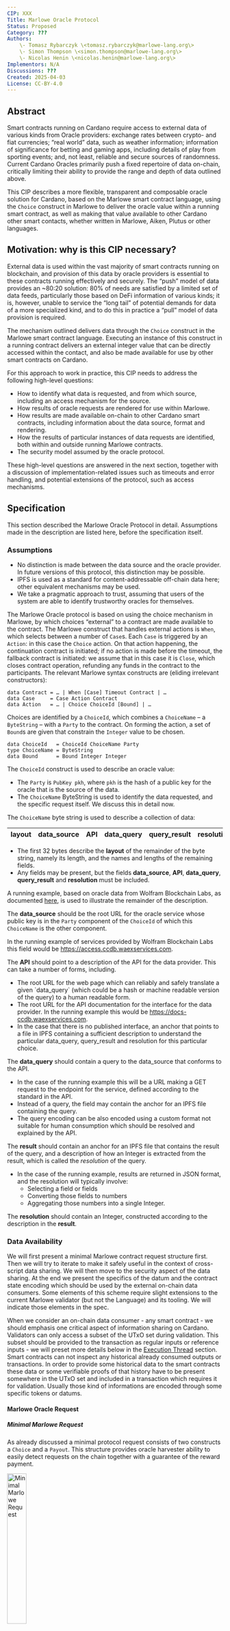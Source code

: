 ```yaml
---
CIP: XXX
Title: Marlowe Oracle Protocol
Status: Proposed
Category: ???
Authors:
    \- Tomasz Rybarczyk \<tomasz.rybarczyk@marlowe-lang.org\>
    \- Simon Thompson \<simon.thompson@marlowe-lang.org\>
    \- Nicolas Henin \<nicolas.henin@marlowe-lang.org\>
Implementors: N/A
Discussions: ???
Created: 2025-04-03
License: CC-BY-4.0
---
```


## Abstract

Smart contracts running on Cardano require access to external data of various kinds from Oracle providers: exchange rates between crypto- and fiat currencies; “real world” data, such as weather information; information of significance for betting and gaming apps, including details of play from sporting events; and, not least, reliable and secure sources of randomness. Current Cardano Oracles primarily push a fixed repertoire of data on-chain, critically limiting their ability to provide the range and depth of data outlined above. 

This CIP describes a more flexible, transparent and composable oracle solution for Cardano, based on the Marlowe smart contract language, using the `Choice` construct in Marlowe to deliver the oracle value within a running smart contract, as well as making that value available to other Cardano other smart contacts, whether written in Marlowe, Aiken, Plutus or other languages.

## Motivation: why is this CIP necessary?

External data is used within the vast majority of smart contracts running on blockchain, and provision of this data by oracle providers is essential to these contracts running effectively and securely. The “push” model of data provides an ~80:20 solution: 80% of needs are satisfied by a limited set of data feeds, particularly those based on DeFi information of various kinds; it is, however, unable to service the “long tail” of potential demands for data of a more specialized kind, and to do this in practice a “pull” model of data provision is required.

The mechanism outlined delivers data through the `Choice` construct in the Marlowe smart contract language. Executing an instance of this construct in a running contract delivers an external integer value that can be directly accessed within the contact, and also be made available for use by other smart contracts on Cardano. 

For this approach to work in practice, this CIP needs to address the following high-level questions:

* How to identify what data is requested, and from which source, including an access mechanism for the source.  
* How results of oracle requests are rendered for use within Marlowe.  
* How results are made available on-chain to other Cardano smart contracts, including information about the data source, format and rendering.  
* How the results of particular instances of data requests are identified, both within and outside running Marlowe contracts.  
* The security model assumed by the oracle protocol.

These high-level questions are answered in the next section, together with a discussion of implementation-related issues such as timeouts and error handling, and potential extensions of the protocol, such as access mechanisms.

## Specification

This section described the Marlowe Oracle Protocol in detail. Assumptions made in the description are listed here, before the specification itself.

### Assumptions

* No distinction is made between the data source and the oracle provider. In future versions of this protocol, this distinction may be possible.  
* IPFS is used as a standard for content-addressable off-chain data here; other equivalent mechanisms may be used.  
* We take a pragmatic approach to trust, assuming that users of the system are able to identify trustworthy oracles for themselves.

The Marlowe Oracle protocol is based on using the choice mechanism in Marlowe, by which choices “external” to a contract are made available to the contract. The Marlowe construct that handles external actions is `When`, which selects between a number of `Case`s. Each `Case` is triggered by an `Action`: in this case the `Choice` action. On that action happening, the continuation contract is initiated; if no action is made before the timeout, the fallback contract is initiated: we assume that in this case it is `Close`, which closes contract operation, refunding any funds in the contract to the participants. The relevant Marlowe syntax constructs are (eliding irrelevant constructors):

`data Contract = … | When [Case] Timeout Contract | …`  
`data Case     = Case Action Contract`  
`data Action   = … | Choice ChoiceId [Bound] | …`

Choices are identified by a `ChoiceId`, which combines a `ChoiceName` – a `ByteString` – with a `Party` to the contract. On forming the action, a set of `Bound`s are given that constrain the `Integer` value to be chosen.

`data ChoiceId   = ChoiceId ChoiceName Party`  
`type ChoiceName = ByteString`  
`data Bound      = Bound Integer Integer`

The `ChoiceId` construct is used to describe an oracle value: 

* The `Party` is `PubKey pkh`, where `pkh` is the hash of a public key for the oracle that is the source of the data.  
* The `ChoiceName` ByteString is used to identify the data requested, and the specific request itself. We discuss this in detail now.

The `ChoiceName` byte string is used to describe a collection of data: 

| layout | data\_source | API | data\_query | query\_result | resolution | … |
| :---: | :---: | :---: | :---: | :---: | :---: | :---: |

* The first 32 bytes describe the **layout** of the remainder of the byte string, namely its length, and the names and lengths of the remaining fields.   
* Any fields may be present, but the fields **data\_source**, **API**, **data\_query**, **query\_result** and **resolution** must be included.

A running example, based on oracle data from Wolfram Blockchain Labs, as documented [here](https://docs-ccdb.waexservices.com/), is used to illustrate the remainder of the description.

The **data_source** should be the root URL for the oracle service whose public key is in the `Party` component of the `ChoiceId` of which this `ChoiceName` is the other component.

In the running example of services provided by Wolfram Blockchain Labs this field would be https://access.ccdb.waexservices.com.

The **API** should point to a description of the API for the data provider. This can take a number of forms, including.

* The root URL for the web page which can reliably and safely translate a given \`data\_query\` (which could be a hash or machine readable version of the query) to a human readable form.
* The root URL for the API documentation for the interface for the data provider. In the running example this would be https://docs-ccdb.waexservices.com.
* In the case that there is no published interface, an anchor that points to a file in IPFS containing a sufficient description to understand the particular data\_query, query\_result and resolution for this particular choice.

The **data\_query** should contain a query to the data\_source that conforms to the API. 

* In the case of the running example this will be a URL making a GET request to the endpoint for the service, defined according to the standard in the API.
* Instead of a query, the field may contain the anchor for an IPFS file containing the query.  
* The query encoding can be also encoded using a custom format not suitable for human consumption which should be resolved and explained by the API.

The **result** should contain an anchor for an IPFS file that contains the result of the query, and a description of how an Integer is extracted from the result, which is called the *resolution* of the query. 

* In the case of the running example, results are returned in JSON format, and the resolution will typically involve:
  * Selecting a field or fields  
  * Converting those fields to numbers  
  * Aggregating those numbers into a single Integer.

The **resolution** should contain an Integer, constructed according to the description in the **result**.

### Data Availability

We will first present a minimal Marlowe contract request structure first. Then we will try to iterate to make it safely useful in the context of cross-script data sharing. We will then move to the security aspect of the data sharing. At the end we present the specifics of the datum and the contract state encoding which should be used by the external on-chain data consumers.
Some elements of this scheme require slight extensions to the current Marlowe validator (but not the Language) and its tooling. We will indicate those elements in the spec.

When we consider an on-chain data consumer - any smart contract - we should emphasis one critical aspect of information sharing on Cardano. Validators can only access a subset of the UTxO set during validation. This subset should be provided to the transaction as regular inputs or reference inputs - we will preset more details below in the [Execution Thread](#execution-thread) section. Smart contracts can not inspect any historical already consumed outputs or transactions. In order to provide some historical data to the smart contracts these data or some verifiable proofs of that history have to be present somewhere in the UTxO set and included in a transaction which requires it for validation. Usually those kind of informations are encoded through some specific tokens or datums.

#### Marlowe Oracle Request

##### Minimal Marlowe Request

As already discussed a minimal protocol request consists of two constructs a `Choice` and a `Payout`. This structure provides oracle harvester ability to easily detect requests on the chain together with a guarantee of the reward payment.

  <img src="./diagrams/marlowe-request.svg" alt="Minimal Marlowe Request" style="width: 30%" />

Marlowe validator enforces a "removal" of the contract thread UTxO together with the state and choices from the UTxO set when a contract reaches its execution end. What we really mean by "removal" here is not any historical data deletion because block chain is immutable ledgers by nature but rather a removal of the UTxO from the set of unspend inputs and not outputting a corresponding "continuation" output which would preserve the Marlowe contract state.

From that perspective the n its own this contract structure is not a reliable from the other on-chain data consumers point of view.


For example if we consider the minimal contract from the first section's diagram above the data point will disappear from the accessible UTxO set together with transaction in which it is provided. We just reach the `Close` step together with the `Choice` and `Pay` in the same on-chain transaction - `Pay` and `Close` are evaluated "eagerly" after the `Choice` suspension point (they are not suspension points on themselves).

##### Marlowe Oracle Request with Enforced Delay

Marlowe provides ways to enforce a delay of the contract execution in a predictable way. The ability to suspend contract can be used to provide guarantees for the consumers that the contract state will be present on the chain for a certain amount of time.

  <img src="./diagrams/marlowe-request-delay.svg" alt="Marlowe Request With Delay" style="width: 35%; margin: 4em 0"/>

We propose to use this extra separate step as a basis of a reliable data sharing protocol. This step can follow a `Choice` and `Pay` steps directly or be used as some future step in the contract following them. What is important is that the delay is unconditionally present on all the following execution paths. An important detail is that all possible timeouts present int the contract are adjusted accordingly. The one which relates to the oracle `Choice` step should be appropriately distanced from the final delay so the overall interval during which the data are available on the chain is fully specified. Additionally all the timeouts in the following contract which precede the delay step should be larger then the its expected deadline.

  <img src="./diagrams/marlowe-request-thread-delay.svg" alt="Marlowe Contract With a Delay Before Close" style="width: 100%"/>

#### UTxO Level Publishing

##### Reference Inputs And Oracle Data Sharing

Cardano provides a way to "use" UTxO in a transaction without consuming it. It is enough to add such a UTxO to the reference input set of a transaction. Through this mechanism cross smart contract communication and data sharing is possible. It does not involve direct interaction with the smart contract which possibly sits at the referenced UTxO level (the UTxO can be also a regular address based one) - this script is not executed when an input is referenced. On the other hand validators involved in the transaction which references a particular input can inspect it - read its datum, value or check the output address without consuming the other contract input.

This mechanism is used by existing oracle provides on Cardano and enables access to a published data point. Data points are usually approved using an oracle signature under a data point structure and this tuple is included in a UTxO.

> **FIXME**: check/consult this point with the Cardno oracles protocols.

  <img src="./diagrams/utxo-data-publishing.svg" alt="Data Publishing Using Reference Inputs" style="width: 55%" />

As discussed previously data point is visible on  chain as long as the UTxO is not consumed. There seem to be no standard cross oracle standard regarding those aspects of the protocols. Signed data points provide a bit more flexibility as they separate publisher from the data provider and possibly can be republish by anybody on the chain.
Of course the described publishing strategy on its own does not directly provide a way to enforce payment in exchange for the access to the information. In many cases publishing is driven by an up front payment through off-chain channels and is specific to the oracle provider. Some oracles also publish some data for free rather regularly.

##### Marlowe Based Data Publishing

Let's look at the UTxO level overview of the Marlowe data publishing process. Marlowe extends the above flow with a preliminary data point request and subsequent reward payout for the oracle. It can optionally include enforced delay on the contract level to also become a data feed for some other consumers.

<img src="./diagrams/utxo-marlowe-data-publishing.svg" alt="Data Publishing Using Reference Inputs" style="width: 60%" />

At the end the data are provided to the consumers through the datum in similar fashion to the publishing feeds but they won't include any extra signature so authenticity of the data has to be proven using some other means which we discuss below.

##### Authenticity Of The Data

###### Forging Marlowe Choice

On the UTxO level Marlowe validator ensures that the transaction which delivers the choice value was signed by a key corresponding to the party from the contract. After that step every Marlowe thread UTxO protects and keeps that choice together with the party information and value in a map in the datum.

  <img src="./diagrams/utxo-marlowe-choice-verification.svg" alt="On-Chain Marlowe Choice Verification" style="width: 45%" />

Even though Marlowe validator manages that information carefully so it is copied from the inputs to the transaction outputs we can not really be sure that the original information was actually verified in the first place. On the Cardano blockchain it is possible to create an arbitrary output. Malicious actor Eve could easily fake previously presented output just by publishing a transaction with precisely crafted output:

  <img src="./diagrams/utxo-marlowe-choice-fake.svg" alt="Eve Is Publishing Fake Marlowe Choice" style="width: 45%" />

The above scheme is possible because the transaction which Eve constructed does not involve Marlowe validator execution at all! Additionally the choice itself which is stored in the datum is not paired with the data provider signature so she can actually create an arbitrary data point and pair it with arbitrary `Party` (represented by public key hash in our case).

###### Execution Thread

Marlowe uses rather basic and standard pattern for sequential execution of smart contract on the EUTxO (Extened UTxO) based block chain. In this approach smart contract can be modelled by a state machine which resides on a UTxO. Machine transitions happen when the output is consumed. State itself is kept on the UTxO level in the dataum and asset level and the action input(s) to the machine is provided through the redeemer. Below diagram presents this concept in more details:

  <img src="./diagrams/utxo-execution-thread-playground.svg" alt="Minimal Marlowe Request" style="width: 100%" />

When spending validator is executed it checks if a given action(s) is executed correctly by inspecting the transaction and checking if it fulfils a particular transition conditions (signature checking for a given step, token presence etc.). Crucially in this context it verifies that the continuing output is present and it contains the same script address, expected value and datum with state of the machine representing result of a given action(s).


###### Thread Token

In order to fix the above problem we could significantly change the validator and require an extra signature to be provided and stored together with the data point.

> **FIXME** - should this optional comment:
>
> There is a MIP which proposes introduction of "Signed Choices" but even with this extension we don't plan to store the actual signatures in the Marlowe state. The authenticity of the value will be again implied by the execution itself.

Another option is to introduce a data verification step execution proof. If we could prove that the choice which is stored in the contract state was actually verified by Marlowe validator in some previous transaction then any consumer could trust the data without checking the transaction history which is impossible to perform on-chain. In order to do so we can use the concept of a `thread token` coupled together with preconditions checking.

Cardano ledger guarantees that tokens of a specific asset class can be minted only by a script which hashes to that asset class value. In other words token existence is a proof that a specific script was successfully executed in some past transaction. Thanks to [CIP-0069](https://github.com/cardano-foundation/CIPs/tree/master/CIP-0069) we can use a single script to validate minting and spending which is really convenient - we can have a single script and token identifier which when present together on a UTxO can indicate a valid thread of execution. The essence of the thread token pattern flow is captured in the diagram below:

  <img src="./diagrams/utxo-thread-token.svg" alt="Thread Token Lifecycle" style="width: 31%" />

The final scheme consists of three properties of the script which implements it:

* The script should allow minting a single unique token only if it is outputted to a UTxO where spending validator has the same hash as its own.

* The script when validating spending should check if the token of its own currency is passed to the output which contains the same spending validator.

* Additionally the script should allow burning on both spending and minting levels when there is no continuing execution thread output.


##### Thread Token as a Proof Of Marlowe Execution

The pattern described above when introduced to the current Marlowe validator together with an additional precondition checking could be a basis for a reliable data authenticity verification scheme. The precondition which should be check during the initial minting in this case is that the initial choice map in the Marlowe state is empty. Given this initial check we can imply that:

* Marlowe token is only present at a UTxO if the initial precondition was checked because Marlowe never leaks the thread token, burns it at the end and performs the actual check during minting.

* Given some choice in the Marlowe state at the Marlowe UTxO which contains the thread token we can be sure that the choice verification step was executed because the initial state was checked and was empty.

  <img src="./diagrams/utxo-marlowe-thread-token.svg" alt="Thread Token Lifecycle" style="width: 32%" />

> **TODO**: Clean up transaction headers and `Close` redeemer - could be be `INotify` assuming the last step is just a delay.

Please note that we can ignore the exact thread identifier - it can be useful in some context but the scheme allows us to trust choices stored in the Marlowe state relying on a single Marlowe validator hash which should be reflected on the spending validator level and the thread token as well.
Additionally this trust scheme is Marlowe contract agnostic really. It can be used outside of the Marlowe Oracle Protocol context!

##### Marlowe Datum Encoding

> **TODO**

## Rationale: how does this CIP achieve its goals?	
>> CIP section spec:
> The rationale fleshes out the specification by describing what motivated the design and what led to particular design decisions. It should describe alternate designs considered and related work. The rationale should provide evidence of consensus within the community and discuss significant objections or concerns raised during the discussion.
> It must also explain how the proposal affects the backward compatibility of existing solutions when applicable. If the proposal responds to a CPS, the 'Rationale' section should explain how it addresses the CPS and answer any questions that the CPS poses for potential solutions.

> **TODO**

## Path to Active

>> CIP section spec:
> Organised in two sub-sections (see Path to Active for detail):
>
> * Acceptance Criteria
>   Describes what are the acceptance criteria whereby a proposal becomes 'Active'.  
> * Implementation Plan
>   Either a plan to meet those criteria or N/A if not applicable.

> **TODO**

## Appendix

### Cross-Marlowe Choice Sharing

In the current version of the Marlowe validator it is impossible to use choice value from the other instance of Marlowe. We could imagine that on the validator level choice value is read from another Marlowe contract UTxOs as described above but in such a case the choice name which is used to identify that choice should uniquely identify the query in a cross-contract fashion. This is exactly the nature of oracle choices described in this document.
It seems that in order to properly implement such a feature we should introduce to the language itself a notion of a `ChoiceId` which is "globally" unique. To do so we probably have to introduce `ChoiceName` to the language:

```haskell
data ChoiceName = LocalChoiceName String | GloballyUniqueChoiceName String
data ChoiceId = ChoiceId ChoiceName Party
```


## Optional Sections	

>> CIP section spec:
> May appear in any order, or with custom titles, at author and editor discretion:
>
> * Versioning: if Versioning is not addressed in Specification
> * References
> * Acknowledgements

> **TODO**

## Copyright	

The CIP must be explicitly licensed under acceptable copyright terms (see below).

> **TODO**


